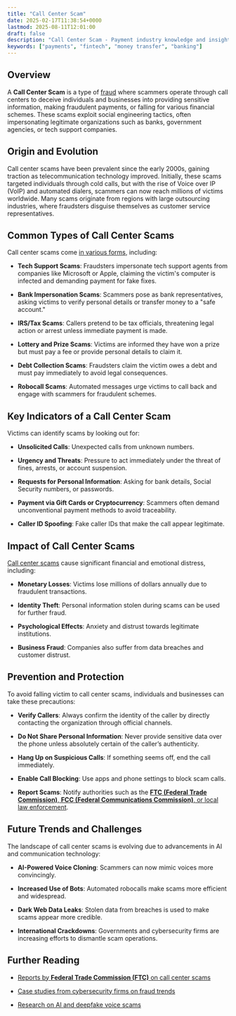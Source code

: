 ```yaml
---
title: "Call Center Scam"
date: 2025-02-17T11:38:54+0000
lastmod: 2025-08-11T12:01:00
draft: false
description: "Call Center Scam - Payment industry knowledge and insights"
keywords: ["payments", "fintech", "money transfer", "banking"]
---
```


## Overview

A **Call Center Scam** is a type of [fraud](https://faisalkhanllc.xyz/resources/payments-wiki/f/fraud/) where scammers operate through call centers to deceive individuals and businesses into providing sensitive information, making fraudulent payments, or falling for various financial schemes. These scams exploit social engineering tactics, often impersonating legitimate organizations such as banks, government agencies, or tech support companies.

## Origin and Evolution

Call center scams have been prevalent since the early 2000s, gaining traction as telecommunication technology improved. Initially, these scams targeted individuals through cold calls, but with the rise of Voice over IP (VoIP) and automated dialers, scammers can now reach millions of victims worldwide. Many scams originate from regions with large outsourcing industries, where fraudsters disguise themselves as customer service representatives.

## Common Types of Call Center Scams

Call center scams come [in various forms,](https://faisalkhanllc.xyz/resources/payments-wiki/i/indian-call-center-scam-iccs/) including:

- **Tech Support Scams**: Fraudsters impersonate tech support agents from companies like Microsoft or Apple, claiming the victim's computer is infected and demanding payment for fake fixes.

- **Bank Impersonation Scams**: Scammers pose as bank representatives, asking victims to verify personal details or transfer money to a "safe account."

- **IRS/Tax Scams**: Callers pretend to be tax officials, threatening legal action or arrest unless immediate payment is made.

- **Lottery and Prize Scams**: Victims are informed they have won a prize but must pay a fee or provide personal details to claim it.

- **Debt Collection Scams**: Fraudsters claim the victim owes a debt and must pay immediately to avoid legal consequences.

- **Robocall Scams**: Automated messages urge victims to call back and engage with scammers for fraudulent schemes.

## Key Indicators of a Call Center Scam

Victims can identify scams by looking out for:

- **Unsolicited Calls**: Unexpected calls from unknown numbers.

- **Urgency and Threats**: Pressure to act immediately under the threat of fines, arrests, or account suspension.

- **Requests for Personal Information**: Asking for bank details, Social Security numbers, or passwords.

- **Payment via Gift Cards or Cryptocurrency**: Scammers often demand unconventional payment methods to avoid traceability.

- **Caller ID Spoofing**: Fake caller IDs that make the call appear legitimate.

## Impact of Call Center Scams

[Call center scams](https://faisalkhanllc.xyz/resources/payments-wiki/i/indian-call-center-scam/) cause significant financial and emotional distress, including:

- **Monetary Losses**: Victims lose millions of dollars annually due to fraudulent transactions.

- **Identity Theft**: Personal information stolen during scams can be used for further fraud.

- **Psychological Effects**: Anxiety and distrust towards legitimate institutions.

- **Business Fraud**: Companies also suffer from data breaches and customer distrust.

## Prevention and Protection

To avoid falling victim to call center scams, individuals and businesses can take these precautions:

- **Verify Callers**: Always confirm the identity of the caller by directly contacting the organization through official channels.

- **Do Not Share Personal Information**: Never provide sensitive data over the phone unless absolutely certain of the caller’s authenticity.

- **Hang Up on Suspicious Calls**: If something seems off, end the call immediately.

- **Enable Call Blocking**: Use apps and phone settings to block scam calls.

- **Report Scams**: Notify authorities such as the [**FTC (Federal Trade Commission)**, **FCC (Federal Communications Commission)**, or local law enforcement](https://faisalkhanllc.xyz/resources/payments-wiki/l/law-enforcement-agencies-leas/).

## Future Trends and Challenges

The landscape of call center scams is evolving due to advancements in AI and communication technology:

- **AI-Powered Voice Cloning**: Scammers can now mimic voices more convincingly.

- **Increased Use of Bots**: Automated robocalls make scams more efficient and widespread.

- **Dark Web Data Leaks**: Stolen data from breaches is used to make scams appear more credible.

- **International Crackdowns**: Governments and cybersecurity firms are increasing efforts to dismantle scam operations.

## Further Reading

- [Reports by **Federal Trade Commission (FTC)** on call center scams](https://oig.ftc.gov/ftc-imposter-scams)

- [Case studies from cybersecurity firms on fraud trends](https://digitaldefynd.com/IQ/banking-cybersecurity-case-studies/)

- [Research on AI and deepfake voice scams](https://www.fcc.gov/consumers/guides/deep-fake-audio-and-video-links-make-robocalls-and-scam-texts-harder-spot)